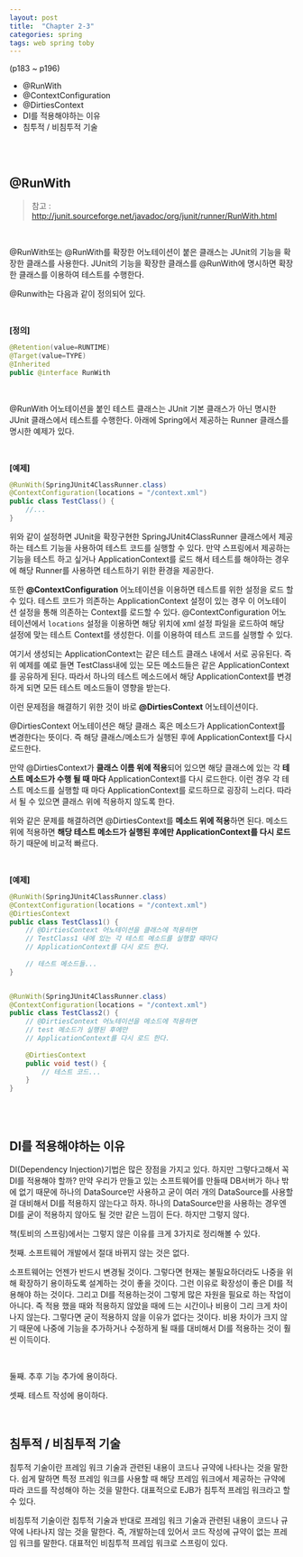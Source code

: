 ```yaml
---
layout: post
title:  "Chapter 2-3"
categories: spring
tags: web spring toby
---
```


(p183 ~ p196)

-  @RunWith
-  @ContextConfiguration
-  @DirtiesContext
-  DI를 적용해야하는 이유
-  침투적 / 비침투적 기술

<br>

<br>

## @RunWith

>  참고 : http://junit.sourceforge.net/javadoc/org/junit/runner/RunWith.html

<br>

@RunWith또는 @RunWith를 확장한 어노테이션이 붙은 클래스는 JUnit의 기능을 확장한 클래스를 사용한다. 
JUnit의 기능을 확장한 클래스를 @RunWith에 명시하면 확장한 클래스를 이용하여 테스트를 수행한다.

@Runwith는 다음과 같이 정의되어 있다.

<br>

**[정의]**

```java
@Retention(value=RUNTIME)
@Target(value=TYPE)
@Inherited
public @interface RunWith
```

<br>

@RunWith 어노테이션을 붙인 테스트 클래스는 JUnit 기본 클래스가 아닌 명시한 JUnit 클래스에서 테스트를 수행한다. 아래에 Spring에서 제공하는 Runner 클래스를 명시한 예제가 있다.

<br>

**[예제]**

```java
@RunWith(SpringJUnit4ClassRunner.class)
@ContextConfiguration(locations = "/context.xml")
public class TestClass() {
    //...
}
```

위와 같이 설정하면 JUnit을 확장구현한 SpringJUnit4ClassRunner 클래스에서 제공하는 테스트 기능을 사용하여 테스트 코드를 실행할 수 있다. 만약 스프링에서 제공하는 기능을 테스트 하고 싶거나 ApplicationContext를 로드 해서 테스트를 해야하는 경우에 해당 Runner를 사용하면 테스트하기 위한 환경을 제공한다.

또한 **@ContextConfiguration** 어노테이션을 이용하면 테스트를 위한 설정을 로드 할 수 있다. 테스트 코드가 의존하는 ApplicationContext 설정이 있는 경우 이 어노테이션 설정을 통해 의존하는 Context를 로드할 수 있다. @ContextConfiguration 어노테이션에서 `locations` 설정을 이용하면 해당 위치에 xml 설정 파일을 로드하여 해당 설정에 맞는 테스트 Context를 생성한다. 이를 이용하여 테스트 코드를 실행할 수 있다.

여기서 생성되는 ApplicationContext는 같은 테스트 클래스 내에서 서로 공유된다. 즉 위 예제를 예로 들면 TestClass내에 있는 모든 메소드들은 같은 ApplicationContext를 공유하게 된다. 따라서 하나의 테스트 메소드에서 해당 ApplicationContext를 변경하게 되면 모든 테스트 메소드들이 영향을 받는다.

이런 문제점을 해결하기 위한 것이 바로 **@DirtiesContext** 어노테이션이다.

@DirtiesContext 어노테이션은 해당 클래스 혹은 메소드가 ApplicationContext를 변경한다는 뜻이다. 즉 해당 클래스/메소드가 실행된 후에 ApplicationContext를 다시 로드한다.

만약 @DirtiesContext가 **클래스 이름 위에 적용**되어 있으면 해당 클래스에 있는 각 **테스트 메소드가 수행 될 때 마다** ApplicationContext를 다시 로드한다. 이런 경우 각 테스트 메소드를 실행할 때 마다 ApplicationContext를 로드하므로 굉장히 느리다. 따라서 될 수 있으면 클래스 위에 적용하지 않도록 한다.

위와 같은 문제를 해결하려면 @DirtiesContext를 **메소드 위에 적용**하면 된다. 메소드 위에 적용하면 **해당 테스트 메소드가 실행된 후에만 ApplicationContext를 다시 로드** 하기 때문에 비교적 빠르다.

<br>

**[예제]**

```java
@RunWith(SpringJUnit4ClassRunner.class)
@ContextConfiguration(locations = "/context.xml")
@DirtiesContext
public class TestClass1() {
  	// @DirtiesContext 어노테이션을 클래스에 적용하면
    // TestClass1 내에 있는 각 테스트 메소드를 실행할 때마다
  	// ApplicationContext를 다시 로드 한다.
  
  	// 테스트 메소드들...
}


@RunWith(SpringJUnit4ClassRunner.class)
@ContextConfiguration(locations = "/context.xml")
public class TestClass2() {
  	// @DirtiesContext 어노테이션을 메소드에 적용하면
    // test 메소드가 실행된 후에만
  	// ApplicationContext를 다시 로드 한다.
  
	@DirtiesContext
	public void test() {
        // 테스트 코드...
    }
}
```

<br>

<br>

## DI를 적용해야하는 이유

DI(Dependency Injection)기법은 많은 장점을 가지고 있다. 하지만 그렇다고해서 꼭 DI를 적용해야 할까? 만약 우리가 만들고 있는 소프트웨어를 만들때 DB서버가 하나 밖에 없기 때문에 하나의 DataSource만 사용하고 굳이 여러 개의 DataSource를 사용할걸 대비해서 DI를 적용하지 않는다고 하자. 하나의 DataSource만을 사용하는 경우엔 DI를 굳이 적용하지 않아도 될 것만 같은 느낌이 든다. 하지만 그렇지 않다.

책(토비의 스프링)에서는 그렇지 않은 이유를 크게 3가지로 정리해볼 수 있다.

첫째. 소프트웨어 개발에서 절대 바뀌지 않는 것은 없다.

소프트웨어는 언젠가 반드시 변경될 것이다. 그렇다면 현재는 불필요하더라도 나중을 위해 확장하기 용이하도록 설계하는 것이 좋을 것이다. 그런 이유로 확장성이 좋은 DI를 적용해야 하는 것이다. 그리고 DI를 적용하는것이 그렇게 많은 자원을 필요로 하는 작업이 아니다. 즉 적용 했을 때와 적용하지 않았을 때에 드는 시간이나 비용이 그리 크게 차이 나지 않는다. 그렇다면 굳이 적용하지 않을 이유가 없다는 것이다. 비용 차이가 크지 않기 때문에 나중에 기능을 추가하거나 수정하게 될 때를 대비해서 DI를 적용하는 것이 훨씬 이득이다.

<br>

둘째. 추후 기능 추가에 용이하다.

셋째. 테스트 작성에 용이하다.

<br>

## 침투적 / 비침투적 기술

침투적 기술이란 프레임 워크 기술과 관련된 내용이 코드나 규약에 나타나는 것을 말한다. 쉽게 말하면 특정 프레임 워크를 사용할 때 해당 프레임 워크에서 제공하는 규약에 따라 코드를 작성해야 하는 것을 말한다. 대표적으로 EJB가 침투적 프레임 워크라고 할 수 있다.

비침투적 기술이란 침투적 기술과 반대로 프레임 워크 기술과 관련된 내용이 코드나 규약에 나타나지 않는 것을 말한다. 즉, 개발하는데 있어서 코드 작성에 규약이 없는 프레임 워크를 말한다. 대표적인 비침투적 프레임 워크로 스프링이 있다.